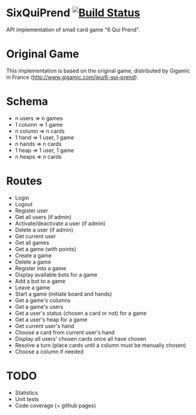 # SixQuiPrend [![Build Status](https://travis-ci.org/nyddogghr/SixQuiPrend.svg?branch=master)](https://travis-ci.org/nyddogghr/SixQuiPrend)
API implementation of small card game "6 Qui Prend".

# Original Game
This implementation is based on the original game, distributed by Gigamic in
France (http://www.gigamic.com/jeu/6-qui-prend).

# Schema
* n users => n games
* 1 column => 1 game
* n column => n cards
* 1 hand => 1 user, 1 game
* n hands => n cards
* 1 heap => 1 user, 1 game
* n heaps => n cards

# Routes
* Login
* Logout
* Register user
* Get all users (if admin)
* Activate/deactivate a user (if admin)
* Delete a user (if admin)
* Get current user
* Get all games
* Get a game (with points)
* Create a game
* Delete a game
* Register into a game
* Display available bots for a game
* Add a bot to a game
* Leave a game
* Start a game (initiate board and hands)
* Get a game's columns
* Get a game's users
* Get a user's status (chosen a card or not) for a game
* Get a user's heap for a game
* Get current user's hand
* Choose a card from current user's hand
* Display all users' chosen cards once all have chosen
* Resolve a turn (place cards until a column must be manually chosen)
* Choose a column if needed

# TODO
* Statistics
* Unit tests
* Code coverage (+ github pages)
